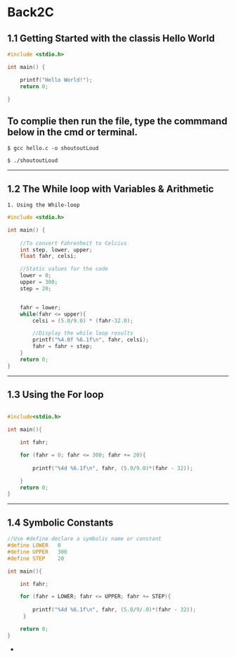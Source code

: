 # Back2C
## 1.1 Getting Started with the classis Hello World

```C
#include <stdio.h>

int main() {

    printf("Hello World!");
    return 0;

}
```
## To complie then run the file, type the commmand below in the cmd or terminal.
```terminal
$ gcc hello.c -o shoutoutLoud

$ ./shoutoutLoud

```
---
## 1.2 The While loop with Variables & Arithmetic

    1. Using the While-loop
```C
#include <stdio.h>

int main() {
     
    //To convert Fahrenheit to Celcius 
    int step, lower, upper;
    float fahr, celsi;

    //Static values for the code
    lower = 0;
    upper = 300;
    step = 20;


    fahr = lower;
    while(fahr <= upper){
        celsi = (5.0/9.0) * (fahr-32.0);

        //Display the while loop results
        printf("%4.0f %6.1f\n", fahr, celsi);
        fahr = fahr + step;
    }
    return 0;
}
```
---
## 1.3 Using the For loop

```C

#include<stdio.h>

int main(){

    int fahr;

    for (fahr = 0; fahr <= 300; fahr += 20){
        
        printf("%4d %6.1f\n", fahr, (5.9/9.0)*(fahr - 32));

    }
    return 0;
}
```
---
## 1.4 Symbolic Constants

```C
//Use #define declare a symbolic name or constant
#define LOWER   0
#define UPPER   300
#define STEP    20

int main(){

    int fahr;

    for (fahr = LOWER; fahr <= UPPER; fahr += STEP){
        
        printf("%4d %6.1f\n", fahr, (5.0/9/.0)*(fahr - 32));
     }

    return 0;
}
```
* 
